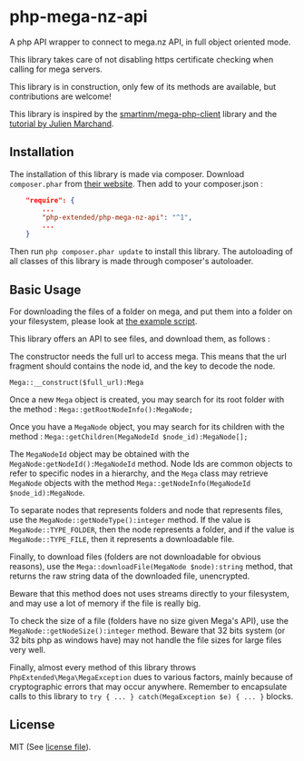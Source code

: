 # php-mega-nz-api
A php API wrapper to connect to mega.nz API, in full object oriented mode.

This library takes care of not disabling https certificate checking when
calling for mega servers.

This library is in construction, only few of its methods are available, but
contributions are welcome!

This library is inspired by the [smartinm/mega-php-client](https://github.com/smartinm/mega-php-client) library and the 
[tutorial by Julien Marchand](http://julien-marchand.fr/blog/using-the-mega-api-with-php-examples/).

## Installation

The installation of this library is made via composer.
Download `composer.phar` from [their website](https://getcomposer.org/download/).
Then add to your composer.json :

```json
	"require": {
		...
		"php-extended/php-mega-nz-api": "^1",
		...
	}
```
Then run `php composer.phar update` to install this library.
The autoloading of all classes of this library is made through composer's autoloader.

## Basic Usage

For downloading the files of a folder on mega, and put them into a folder on
your filesystem, please look at [the example script](download_to_folder.php).

This library offers an API to see files, and download them, as follows :

The constructor needs the full url to access mega. This means that the url
fragment should contains the node id, and the key to decode the node.

`Mega::__construct($full_url):Mega`

Once a new `Mega` object is created, you may search for its root folder with
the method :
`Mega::getRootNodeInfo():MegaNode;`

Once you have a `MegaNode` object, you may search for its children with the
method :
`Mega::getChildren(MegaNodeId $node_id):MegaNode[];`

The `MegaNodeId` object may be obtained with the `MegaNode:getNodeId():MegaNodeId`
method. Node Ids are common objects to refer to specific nodes in a hierarchy,
and the `Mega` class may retrieve `MegaNode` objects with the method
`Mega::getNodeInfo(MegaNodeId $node_id):MegaNode`.

To separate nodes that represents folders and node that represents files, use
the `MegaNode::getNodeType():integer` method. If the value is `MegaNode::TYPE_FOLDER`,
then the node represents a folder, and if the value is `MegaNode::TYPE_FILE`,
then it represents a downloadable file.

Finally, to download files (folders are not downloadable for obvious reasons), 
use the `Mega::downloadFile(MegaNode $node):string` method, that
returns the raw string data of the downloaded file, unencrypted.

Beware that this method does not uses streams directly to your filesystem, and
may use a lot of memory if the file is really big.

To check the size of a file (folders have no size given Mega's API), use the
`MegaNode::getNodeSize():integer` method. Beware that 32 bits system
(or 32 bits php as windows have) may not handle the file sizes for large files
very well.

Finally, almost every method of this library throws `PhpExtended\Mega\MegaException`
dues to various factors, mainly because of cryptographic errors that may occur anywhere.
Remember to encapsulate calls to this library to `try { ... } catch(MegaException $e) { ... }`
blocks.

## License

MIT (See [license file](LICENSE)).
